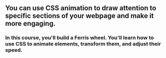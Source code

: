 ## You can use CSS animation to draw attention to specific sections of your webpage and make it more engaging.

### In this course, you'll build a Ferris wheel. You'll learn how to use CSS to animate elements, transform them, and adjust their speed.
